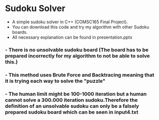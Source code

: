 # Sudoku Solver
- A simple sudoku solver in C++ (COMSC165 Final Project).
- You can download this code and try my algorithm with other Sudoku boards.
- All necessary explanation can be found in presentation.pptx
### - There is no unsolvable sudoku board (The board has to be prepared incorrectly for my algorithm to not be able to solve this.) 
### - This method uses Brute Force and Backtracing meaning that it is trying each way to solve the "puzzle" 
### - The human limit might be 100-1000 iteration but a human cannot solve a 300.000 iteration sudoku.Therefore the definition of an unsolvable sudoku can only be a falsely prepared sudoku board which can be seen in input4.txt 

